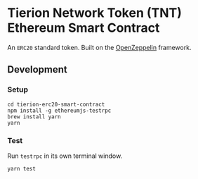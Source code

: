 # Tierion Network Token (TNT) Ethereum Smart Contract

An `ERC20` standard token. Built on the [OpenZeppelin](https://openzeppelin.org/) framework.

## Development

### Setup

```
cd tierion-erc20-smart-contract
npm install -g ethereumjs-testrpc
brew install yarn
yarn
```

### Test

Run `testrpc` in its own terminal window.

```
yarn test
```
